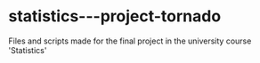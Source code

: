# statistics---project-tornado
Files and scripts made for the final project in the university course 'Statistics'
